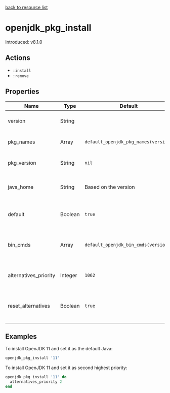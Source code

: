 [back to resource list](https://github.com/sous-chefs/java#resources)

# openjdk_pkg_install

Introduced: v8.1.0

## Actions

- `:install`
- `:remove`

## Properties

| Name                  | Type    | Default                              | Description                                         |
| --------------------- | ------- | ------------------------------------ | --------------------------------------------------- |
| version               | String  |                                      | Java major version to install                       |
| pkg_names             | Array   | `default_openjdk_pkg_names(version)` | List of packages to install                         |
| pkg_version           | String  | `nil`                                | Package version to install                          |
| java_home             | String  | Based on the version                 | Set to override the java_home                       |
| default               | Boolean | `true`                               | Whether to set this as the defalut Java             |
| bin_cmds              | Array   | `default_openjdk_bin_cmds(version)`  | A list of bin_cmds based on the version and variant |
| alternatives_priority | Integer | `1062`                               | Alternatives priority to set for this Java          |
| reset_alternatives    | Boolean | `true`                               | Whether to reset alternatives before setting        |

## Examples

To install OpenJDK 11 and set it as the default Java:

```ruby
openjdk_pkg_install '11'
```

To install OpenJDK 11 and set it as second highest priority:

```ruby
openjdk_pkg_install '11' do
  alternatives_priority 2
end
```
